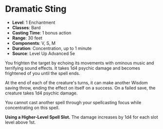 # Dramatic Sting

- **Level**: 1 Enchantment
- **Classes**: Bard
- **Casting Time**: 1 bonus action
- **Range**: 30 feet
- **Components**: V, S, M
- **Duration**: Concentration, up to 1 minute
- **Source**: Level Up Advanced 5e

You frighten the target by echoing its movements with ominous music and terrifying sound effects. It takes 1d4 psychic damage and becomes frightened of you until the spell ends.

At the end of each of the creature's turns, it can make another Wisdom saving throw, ending the effect on itself on a success. On a failed save, the creature takes 1d4 psychic damage.

You cannot cast another spell through your spellcasting focus while concentrating on this spell.

**Using a Higher-Level Spell Slot.** The damage increases by 1d4 for each slot level above 1st.
